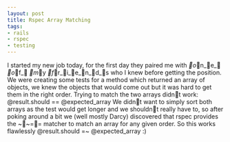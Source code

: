 ```yaml
---
layout: post
title: Rspec Array Matching
tags:
- rails
- rspec
- testing
---
```

I started my new job today, for the first day they paired me with _o_n_e_ _o_f_ _m_y
_f_r_i_e_n_d_s who I knew before getting the position.
We were creating some tests for a method which returned an array of objects, we
knew the objects that would come out but it was hard to get them in the right
order. Trying to match the two arrays didnt work:
@result.should == @expected_array
We didnt want to simply sort both arrays as the test would get longer and we
shouldnt really have to, so after poking around a bit we (well mostly Darcy)
discovered that rspec provides the ~~== matcher to match an array for any given
order. So this works flawlessly
@result.should =~ @expected_array
:)
